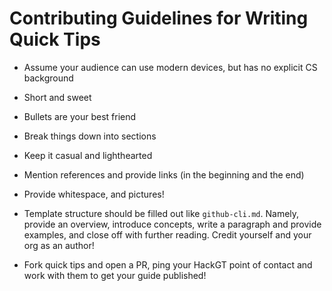 # Contributing Guidelines for Writing Quick Tips
- Assume your audience can use modern devices, but has no explicit CS background
- Short and sweet
- Bullets are your best friend
- Break things down into sections
- Keep it casual and lighthearted
- Mention references and provide links (in the beginning and the end)

- Provide whitespace, and pictures!
- Template structure should be filled out like `github-cli.md`. Namely, provide an overview, introduce concepts, write a paragraph and provide examples, and close off with further reading. Credit yourself and your org as an author!
- Fork quick tips and open a PR, ping your HackGT point of contact and work with them to get your guide published!